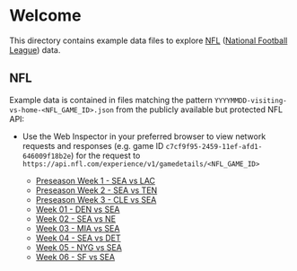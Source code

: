 # Welcome

This directory contains example data files to explore [NFL](https://www.nfl.com) ([National Football League](https://www.nfl.com)) data.

## NFL

Example data is contained in files matching the pattern `YYYYMMDD-visiting-vs-home-<NFL_GAME_ID>.json` from the publicly available but protected NFL API:

- Use the Web Inspector in your preferred browser to view network requests and responses (e.g. game ID `c7cf9f95-2459-11ef-afd1-646009f18b2e`) for the request to `https://api.nfl.com/experience/v1/gamedetails/<NFL_GAME_ID>`

  - [Preseason Week 1 - SEA vs LAC](./2024-25/20240810-SEA-vs-LAC-c7cee17c-2459-11ef-afd1-646009f18b2e-preseason-week-1.json)
  - [Preseason Week 2 - SEA vs TEN](./2024-25/20240817-SEA-vs-TEN-c7cf3869-2459-11ef-afd1-646009f18b2e-preseason-week-2.json)
  - [Preseason Week 3 - CLE vs SEA](./2024-25/20240824-CLE-vs-SEA-c7cf9f95-2459-11ef-afd1-646009f18b2e-preseason-week-3.json)
  - [Week 01 - DEN vs SEA](./2024-25/20240908-DEN-vs-SEA-7d4037fc-1312-11ef-afd1-646009f18b2e-week-01.json)
  - [Week 02 - SEA vs NE](./2024-25/20240915-SEA-vs-NE-7d405a62-1312-11ef-afd1-646009f18b2e-week-02.json)
  - [Week 03 - MIA vs SEA](./2024-25/20240922-MIA-vs-SEA-7d4083ab-1312-11ef-afd1-646009f18b2e-week-03.json)
  - [Week 04 - SEA vs DET](./2024-25/20240930-SEA-vs-DET-7d40b73f-1312-11ef-afd1-646009f18b2e-week-04.json)
  - [Week 05 - NYG vs SEA](./2024-25/20241006-NYG-vs-SEA-7d40d45c-1312-11ef-afd1-646009f18b2e-week-05.json)
  - [Week 06 - SF vs SEA](./2024-25/20241010-SF-vs-SEA-7d40db43-1312-11ef-afd1-646009f18b2e-week-06.json)
